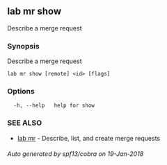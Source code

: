 ## lab mr show

Describe a merge request

### Synopsis


Describe a merge request

```
lab mr show [remote] <id> [flags]
```

### Options

```
  -h, --help   help for show
```

### SEE ALSO
* [lab mr](lab_mr.md)	 - Describe, list, and create merge requests

###### Auto generated by spf13/cobra on 19-Jan-2018
